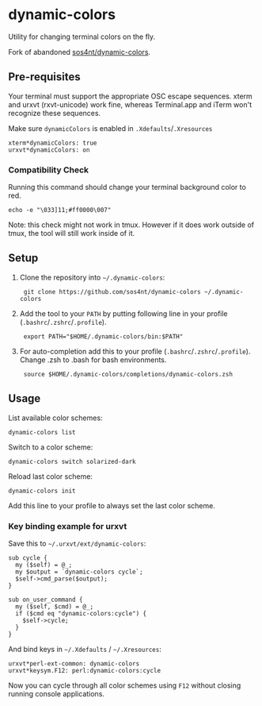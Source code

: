 # dynamic-colors

Utility for changing terminal colors on the fly.

Fork of abandoned [sos4nt/dynamic-colors](https://github.com/sos4nt/dynamic-colors).


## Pre-requisites

Your terminal must support the appropriate OSC escape sequences. xterm and urxvt (rxvt-unicode) work fine, whereas Terminal.app and iTerm won't recognize these sequences.

Make sure `dynamicColors` is enabled in `.Xdefaults`/`.Xresources`

    xterm*dynamicColors: true
    urxvt*dynamicColors: on


### Compatibility Check

Running this command should change your terminal background color to red.

    echo -e "\033]11;#ff0000\007"

Note: this check might not work in tmux. However if it does work outside of tmux, the tool will still work inside of it.


## Setup

1. Clone the repository into `~/.dynamic-colors`:

        git clone https://github.com/sos4nt/dynamic-colors ~/.dynamic-colors

2. Add the tool to your `PATH` by putting following line in your profile (`.bashrc`/`.zshrc`/`.profile`).

        export PATH="$HOME/.dynamic-colors/bin:$PATH"

3. For auto-completion add this to your profile (`.bashrc`/`.zshrc`/`.profile`). Change .zsh to .bash for bash environments.

        source $HOME/.dynamic-colors/completions/dynamic-colors.zsh


## Usage

List available color schemes:

    dynamic-colors list

Switch to a color scheme:

    dynamic-colors switch solarized-dark

Reload last color scheme:

    dynamic-colors init

Add this line to your profile to always set the last color scheme.


### Key binding example for urxvt

Save this to `~/.urxvt/ext/dynamic-colors`:

    sub cycle {
      my ($self) = @_;
      my $output = `dynamic-colors cycle`;
      $self->cmd_parse($output);
    }

    sub on_user_command {
      my ($self, $cmd) = @_;
      if ($cmd eq "dynamic-colors:cycle") {
        $self->cycle;
      }
    }

And bind keys in `~/.Xdefaults` / `~/.Xresources`:

    urxvt*perl-ext-common: dynamic-colors
    urxvt*keysym.F12: perl:dynamic-colors:cycle

Now you can cycle through all color schemes using `F12` without closing running console applications.
